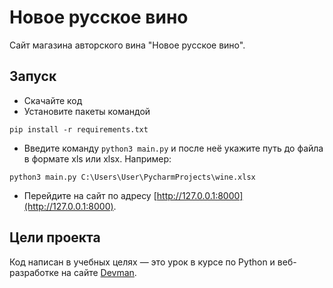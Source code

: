 # Новое русское вино

Сайт магазина авторского вина "Новое русское вино".

## Запуск

- Скачайте код
- Установите пакеты командой

```
pip install -r requirements.txt
```

- Введите команду ```python3 main.py``` и после неё укажите путь до файла в формате xls или xlsx. Например:

```
python3 main.py C:\Users\User\PycharmProjects\wine.xlsx
```

- Перейдите на сайт по адресу [http://127.0.0.1:8000](http://127.0.0.1:8000).

## Цели проекта

Код написан в учебных целях — это урок в курсе по Python и веб-разработке на сайте [Devman](https://dvmn.org).
